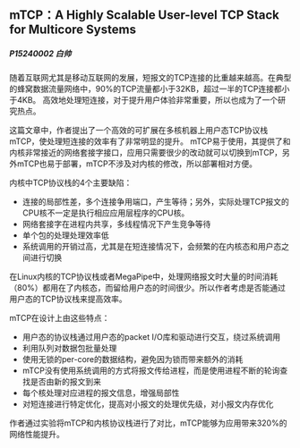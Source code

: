## mTCP：A Highly Scalable User-level TCP Stack for Multicore Systems

##### P15240002 白帅

随着互联网尤其是移动互联网的发展，短报文的TCP连接的比重越来越高。在典型的蜂窝数据流量网络中，90%的TCP流量都小于32KB，超过一半的TCP连接都小于4KB。
高效地处理短连接，对于提升用户体验非常重要，所以也成为了一个研究热点。

这篇文章中，作者提出了一个高效的可扩展在多核机器上用户态TCP协议栈mTCP，使处理短连接的效率有了非常明显的提升。
mTCP易于使用，其提供了和内核非常接近的网络套接字接口，应用只需要很少的改动就可以切换到mTCP，另外mTCP也易于部署，mTCP不涉及对内核的修改，所以部署相对方便。

内核中TCP协议栈的4个主要缺陷：
* 连接的局部性差，多个连接争用端口，产生等待；另外，实际处理TCP报文的CPU核不一定是执行相应应用层程序的CPU核。
* 网络套接字在进程内共享，多线程情况下产生竞争等待
* 单个包的处理处理效率低
* 系统调用的开销过高，尤其是在短连接情况下，会频繁的在内核态和用户态之间进行切换


在Linux内核的TCP协议栈或者MegaPipe中，处理网络报文时大量的时间消耗（80\%）都用在了内核态，而留给用户态的时间很少。所以作者考虑是否能通过用户态的TCP协议栈来提高效率。

mTCP在设计上由这些特点：
* 用户态的协议栈通过用户态的packet I/O库和驱动进行交互，绕过系统调用
* 利用队列对数据包批量处理
* 使用无锁的per-core的数据结构，避免因为锁而带来额外的消耗
* mTCP没有使用系统调用的方式将报文传给进程，而是使用进程不断的轮询查找是否由新的报文到来
* 每个核处理对应进程的报文信息，增强局部性
* 对短连接进行特定优化，提高对小报文的处理优先级，对小报文内存优化

作者通过实验将mTCP和内核协议栈进行了对比，mTCP能够为应用带来320%的网络性能提升。
